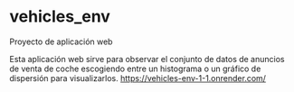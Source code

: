 # vehicles_env
Proyecto de aplicación web

Esta aplicación web sirve para observar el conjunto de datos de anuncios de venta de coche escogiendo entre un histograma o un gráfico de dispersión para visualizarlos.
https://vehicles-env-1-1.onrender.com/
